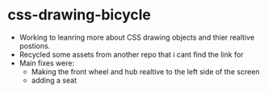 # css-drawing-bicycle
* Working to leanring more about CSS drawing objects and thier realtive postions. 
* Recycled some assets from another repo that i cant find the link for
* Main fixes were: 
  * Making the front wheel and hub realtive to the left side of the screen 
  * adding a seat 
